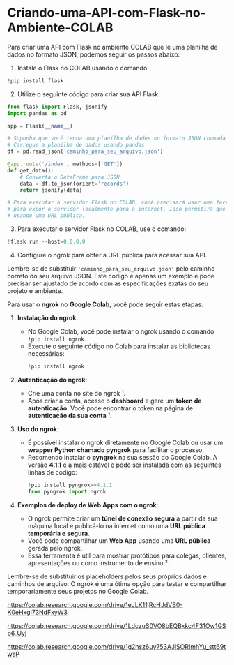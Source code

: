 # Criando-uma-API-com-Flask-no-Ambiente-COLAB

Para criar uma API com Flask no ambiente COLAB que lê uma planilha de dados no formato JSON, podemos seguir os passos abaixo:

1. Instale o Flask no COLAB usando o comando:
```python
!pip install flask
```

2. Utilize o seguinte código para criar sua API Flask:
```python
from flask import Flask, jsonify
import pandas as pd

app = Flask(__name__)

# Suponha que você tenha uma planilha de dados no formato JSON chamada 'data.json'
# Carregue a planilha de dados usando pandas
df = pd.read_json('caminho_para_seu_arquivo.json')

@app.route('/index', methods=['GET'])
def get_data():
    # Converta o DataFrame para JSON
    data = df.to_json(orient='records')
    return jsonify(data)

# Para executar o servidor Flask no COLAB, você precisará usar uma ferramenta como o ngrok
# para expor o servidor localmente para a internet. Isso permitirá que você acesse a API
# usando uma URL pública.
```

3. Para executar o servidor Flask no COLAB, use o comando:
```python
!flask run --host=0.0.0.0
```

4. Configure o ngrok para obter a URL pública para acessar sua API.

Lembre-se de substituir `'caminho_para_seu_arquivo.json'` pelo caminho correto do seu arquivo JSON. Este código é apenas um exemplo e pode precisar ser ajustado de acordo com as especificações exatas do seu projeto e ambiente.

Para usar o **ngrok** no **Google Colab**, você pode seguir estas etapas:

1. **Instalação do ngrok**:
   - No Google Colab, você pode instalar o ngrok usando o comando `!pip install ngrok`.
   - Execute o seguinte código no Colab para instalar as bibliotecas necessárias:
     ```python
     !pip install ngrok
     ```

2. **Autenticação do ngrok**:
   - Crie uma conta no site do ngrok ¹.
   - Após criar a conta, acesse o **dashboard** e gere um **token de autenticação**. Você pode encontrar o token na página de **autenticação da sua conta** ¹.

3. **Uso do ngrok**:
   - É possível instalar o ngrok diretamente no Google Colab ou usar um **wrapper Python chamado pyngrok** para facilitar o processo.
   - Recomendo instalar o **pyngrok** na sua sessão do Google Colab. A versão **4.1.1** é a mais estável e pode ser instalada com as seguintes linhas de código:
     ```python
     !pip install pyngrok==4.1.1
     from pyngrok import ngrok
     ```

4. **Exemplos de deploy de Web Apps com o ngrok**:
   - O ngrok permite criar um **túnel de conexão segura** a partir da sua máquina local e publicá-lo na internet como uma **URL pública temporária e segura**.
   - Você pode compartilhar um **Web App** usando uma **URL pública** gerada pelo ngrok.
   - Essa ferramenta é útil para mostrar protótipos para colegas, clientes, apresentações ou como instrumento de ensino ².

Lembre-se de substituir os placeholders pelos seus próprios dados e caminhos de arquivo. O ngrok é uma ótima opção para testar e compartilhar temporariamente seus projetos no Google Colab.

https://colab.research.google.com/drive/1eJLK11jRcHJdVB0-K0eHxgI73NdFxyW3

https://colab.research.google.com/drive/1LdczuS0VO8bEQBxkc4F31Ow1GSp6_Uyj

https://colab.research.google.com/drive/1g2hsz6uy753AJlSORImhYu_stt69twsP
